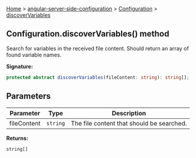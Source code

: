 [Home](./index) &gt; [angular-server-side-configuration](./angular-server-side-configuration.md) &gt; [Configuration](./angular-server-side-configuration.configuration.md) &gt; [discoverVariables](./angular-server-side-configuration.configuration.discovervariables.md)

## Configuration.discoverVariables() method

Search for variables in the received file content. Should return an array of found variable names.

<b>Signature:</b>

```typescript
protected abstract discoverVariables(fileContent: string): string[];
```

## Parameters

|  Parameter | Type | Description |
|  --- | --- | --- |
|  fileContent | `string` | The file content that should be searched. |

<b>Returns:</b>

`string[]`

